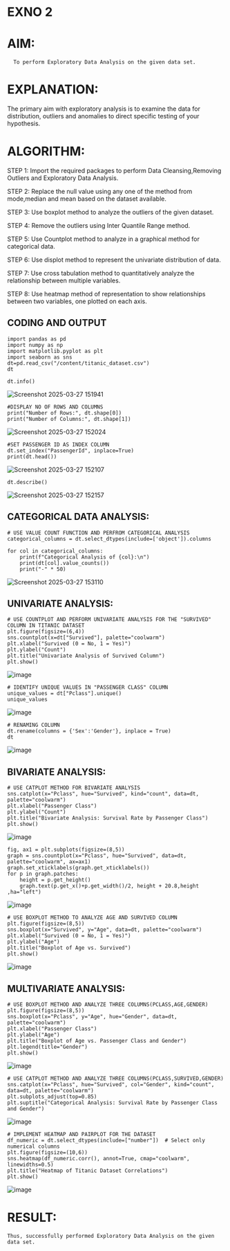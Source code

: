 # EXNO 2
# AIM:
      To perform Exploratory Data Analysis on the given data set.
      
# EXPLANATION:
  The primary aim with exploratory analysis is to examine the data for distribution, outliers and anomalies to direct specific testing of your hypothesis.
  
# ALGORITHM:
STEP 1: Import the required packages to perform Data Cleansing,Removing Outliers and Exploratory Data Analysis.

STEP 2: Replace the null value using any one of the method from mode,median and mean based on the dataset available.

STEP 3: Use boxplot method to analyze the outliers of the given dataset.

STEP 4: Remove the outliers using Inter Quantile Range method.

STEP 5: Use Countplot method to analyze in a graphical method for categorical data.

STEP 6: Use displot method to represent the univariate distribution of data.

STEP 7: Use cross tabulation method to quantitatively analyze the relationship between multiple variables.

STEP 8: Use heatmap method of representation to show relationships between two variables, one plotted on each axis.

## CODING AND OUTPUT
```
import pandas as pd
import numpy as np
import matplotlib.pyplot as plt
import seaborn as sns
dt=pd.read_csv("/content/titanic_dataset.csv")
dt
```
```
dt.info()
```
![Screenshot 2025-03-27 151941](https://github.com/user-attachments/assets/9747e0f7-2e66-4df4-8b79-cedc0d9e9103)
```
#DISPLAY NO OF ROWS AND COLUMNS
print("Number of Rows:", dt.shape[0])
print("Number of Columns:", dt.shape[1])
```
![Screenshot 2025-03-27 152024](https://github.com/user-attachments/assets/195711f7-b544-4354-b334-23f847016495)
```
#SET PASSENGER ID AS INDEX COLUMN
dt.set_index("PassengerId", inplace=True)
print(dt.head())
```
![Screenshot 2025-03-27 152107](https://github.com/user-attachments/assets/476d4266-3b17-4a96-899c-81c2fc2b9d59)
```
dt.describe()
```
![Screenshot 2025-03-27 152157](https://github.com/user-attachments/assets/58d12c58-b855-4543-93b0-aace3e512720)

## CATEGORICAL DATA ANALYSIS:
```
# USE VALUE COUNT FUNCTION AND PERFROM CATEGORICAL ANALYSIS
categorical_columns = dt.select_dtypes(include=['object']).columns

for col in categorical_columns:
    print(f"Categorical Analysis of {col}:\n")
    print(dt[col].value_counts())
    print("-" * 50)
```
![Screenshot 2025-03-27 153110](https://github.com/user-attachments/assets/a8955591-bc33-48f7-a209-aa48c9300270)

## UNIVARIATE ANALYSIS:
```
# USE COUNTPLOT AND PERFORM UNIVARIATE ANALYSIS FOR THE "SURVIVED" COLUMN IN TITANIC DATASET
plt.figure(figsize=(6,4))
sns.countplot(x=dt["Survived"], palette="coolwarm")
plt.xlabel("Survived (0 = No, 1 = Yes)")
plt.ylabel("Count")
plt.title("Univariate Analysis of Survived Column")
plt.show()
```
![image](https://github.com/user-attachments/assets/be326da5-de11-4e5c-84d2-b5e272284c1d)

```
# IDENTIFY UNIQUE VALUES IN "PASSENGER CLASS" COLUMN
unique_values = dt["Pclass"].unique()
unique_values
```
![image](https://github.com/user-attachments/assets/91db8009-9926-4fa4-abf6-481505eeef0b)

```
# RENAMING COLUMN
dt.rename(columns = {'Sex':'Gender'}, inplace = True)
dt
```
![image](https://github.com/user-attachments/assets/43733039-cf31-439e-ad61-636ce174608b)

## BIVARIATE ANALYSIS:
```
# USE CATPLOT METHOD FOR BIVARIATE ANALYSIS
sns.catplot(x="Pclass", hue="Survived", kind="count", data=dt, palette="coolwarm")
plt.xlabel("Passenger Class")
plt.ylabel("Count")
plt.title("Bivariate Analysis: Survival Rate by Passenger Class")
plt.show()
```
![image](https://github.com/user-attachments/assets/1ca8a4d6-a0a5-4a80-a5ff-467c34aea6b9)

```
fig, ax1 = plt.subplots(figsize=(8,5))
graph = sns.countplot(x="Pclass", hue="Survived", data=dt, palette="coolwarm", ax=ax1)
graph.set_xticklabels(graph.get_xticklabels())
for p in graph.patches:
    height = p.get_height()
    graph.text(p.get_x()+p.get_width()/2, height + 20.8,height ,ha="left")
```
![image](https://github.com/user-attachments/assets/8e66f632-3c00-4b7f-b641-e31a524d369f)

```
# USE BOXPLOT METHOD TO ANALYZE AGE AND SURVIVED COLUMN
plt.figure(figsize=(8,5))
sns.boxplot(x="Survived", y="Age", data=dt, palette="coolwarm")
plt.xlabel("Survived (0 = No, 1 = Yes)")
plt.ylabel("Age")
plt.title("Boxplot of Age vs. Survived")
plt.show()
```
![image](https://github.com/user-attachments/assets/a82001b1-98e9-4d0b-9c8e-6cb326bd2e0a)

## MULTIVARIATE ANALYSIS:
```
# USE BOXPLOT METHOD AND ANALYZE THREE COLUMNS(PCLASS,AGE,GENDER)
plt.figure(figsize=(8,5))
sns.boxplot(x="Pclass", y="Age", hue="Gender", data=dt, palette="coolwarm")
plt.xlabel("Passenger Class")
plt.ylabel("Age")
plt.title("Boxplot of Age vs. Passenger Class and Gender")
plt.legend(title="Gender")
plt.show()
```
![image](https://github.com/user-attachments/assets/87faa37b-9eff-4fb1-abd7-bbf86d9c239d)

```
# USE CATPLOT METHOD AND ANALYZE THREE COLUMNS(PCLASS,SURVIVED,GENDER)
sns.catplot(x="Pclass", hue="Survived", col="Gender", kind="count", data=dt, palette="coolwarm")
plt.subplots_adjust(top=0.85)
plt.suptitle("Categorical Analysis: Survival Rate by Passenger Class and Gender")
```
![image](https://github.com/user-attachments/assets/eaf30f63-927b-4eb0-95a9-1b2ee4dd99b8)

```
# IMPLEMENT HEATMAP AND PAIRPLOT FOR THE DATASET
df_numeric = dt.select_dtypes(include=["number"])  # Select only numerical columns
plt.figure(figsize=(10,6))
sns.heatmap(df_numeric.corr(), annot=True, cmap="coolwarm", linewidths=0.5)
plt.title("Heatmap of Titanic Dataset Correlations")
plt.show()
```
![image](https://github.com/user-attachments/assets/b8423243-3036-4c13-8486-214154d03810)


# RESULT:
```
Thus, successfully performed Exploratory Data Analysis on the given data set.
```
